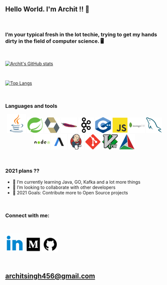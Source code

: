 ## Hello World. I'm Archit !!   👋

<br>


### I’m your typical fresh in the lot techie, trying to get my hands dirty in the field of computer science. 🖥️

<br>


[![Archit's GitHub stats](https://github-readme-stats.vercel.app/api?username=archit-1997&count_private=true&show_icons=true)](https://github.com/anuraghazra/github-readme-stats)

<br>

[![Top Langs](https://github-readme-stats.vercel.app/api/top-langs/?username=archit-1997&langs_count=8&hide=c%2B%2B,javascript)](https://github.com/anuraghazra/github-readme-stats)

<br>

### Languages and tools

<p align='center' float="left">
  
  <img src="./icons/java.png" alt="drawing" width="60px" height="60px"/>
  <img src="./icons/spring.png" alt="drawing" width="50px" height="50px"/>
  <img src="./icons/hibernate.png" alt="drawing" width="50px" height="50px"/>
  <img src="./icons/maven.png" alt="drawing" width="50px" height="50px"/>
  <img src="./icons/kafka.png" alt="drawing" width="50px" height="50px"/>
  <img src="./icons/C++.png" alt="drawing" width="50px" height="50px"/>
  <img src="./icons/javascript.png" alt="drawing" width="50px" height="50px"/>
  <img src="./icons/mongodb.png" alt="drawing" width="50px" height="50px"/>
  <img src="./icons/mysql.png" alt="drawing" width="50px" height="50px"/>
  <img src="./icons/nodejs.png" alt="drawing" width="50px" height="50px"/>
  <img src="./icons/axios.png" alt="drawing" width="50px" height="50px"/>
  <img src="./icons/jenkins.png" alt="drawing" width="50px" height="50px"/>
  <img src="./icons/git.png" alt="drawing" width="50px" height="50px"/>
  <img src="./icons/vim.png" alt="drawing" width="50px" height="50px"/>
  <img src="./icons/cmake.png" alt="drawing" width="50px" height="50px"/>

  
</p>

<br>


### 2021 plans ??

- 🌱  I’m currently learning Java, GO, Kafka and a lot more things
- 👯  I’m looking to collaborate with other developers
- 🥅  2021 Goals: Contribute more to Open Source projects

<br>


### Connect with me:

<br>

<p align='center' float="left">
  
  [<img src="./icons/linkedin.gif" alt="drawing" width="60px" height="60px"/>][linkedin]
  [<img src="./icons/medium.gif" alt="drawing" width="50px" height="50px"/>][medium]
  [<img src="./icons/github.png" alt="drawing" width="50px" height="50px"/>][github]

  
</p>

<br>

## architsingh456@gmail.com

<br>

[linkedin]: https://www.linkedin.com/in/archit-singh-890203150/
[medium]: https://medium.com/@singh.archit1997
[github]: https://github.com/archit-1997
